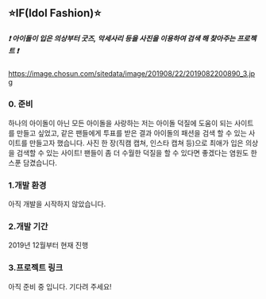 ## ⭐️IF(Idol Fashion)⭐️
##### ❗️ 아이돌이 입은 의상부터 굿즈, 악세사리 등을 사진을 이용하여 검색 해 찾아주는 프로젝트 ❗️ 

https://image.chosun.com/sitedata/image/201908/22/2019082200890_3.jpg

### 0. 준비
하나의 아이돌이 아닌 모든 아이돌을 사랑하는 저는 아이돌 덕질에 도움이 되는 사이트를 만들고 싶었고,
같은 팬들에게 투표를 받은 결과 아이돌의 패션을 검색 할 수 있는 사이트를 만들고자 했습니다.
사진 한 장(직캠 캡쳐, 인스타 캡쳐 등)으로 최애가 입은 의상을 검색할 수 있는 사이트!
팬들이 좀 더 수월한 덕질을 할 수 있다면 좋겠다는 염원도 한 스푼 담겼습니다.

### 1.개발 환경
아직 개발을 시작하지 않았습니다.

### 2.개발 기간
2019년 12월부터 현재 진행 

### 3.프로젝트 링크
아직 준비 중 입니다. 기다려 주세요! 

